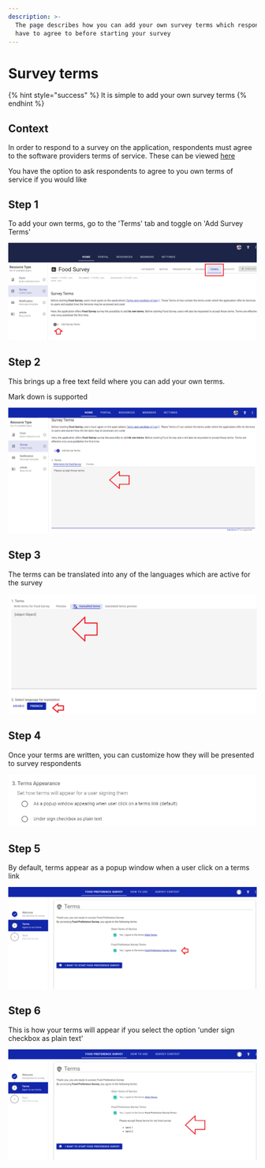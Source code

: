 ```yaml
---
description: >-
  The page describes how you can add your own survey terms which respondents
  have to agree to before starting your survey
---
```


# Survey terms

{% hint style="success" %}
It is simple to add your own survey terms
{% endhint %}

## Context

In order to respond to a survey on the application, respondents must agree to the software providers terms of service.  These can be viewed [here](https://idata.tools/home/terms)

You have the option to ask respondents to agree to you own terms of service if you would like

## Step 1

To add your own terms, go to the 'Terms' tab and toggle on 'Add Survey Terms'

![](<../../.gitbook/assets/image (312) (1).png>)

## Step 2

This brings up a free text feild where you can add your own terms. &#x20;

Mark down is supported

![](<../../.gitbook/assets/image (314) (1) (1).png>)

## Step 3

The terms can be translated into any of the languages which are active for the survey

![](<../../.gitbook/assets/image (299) (1).png>)

## Step 4

Once your terms are written, you can customize how they will be presented to survey respondents

![](<../../.gitbook/assets/image (310) (1) (1).png>)

## Step 5

By default, terms appear as a popup window when a user click on a terms link

![](<../../.gitbook/assets/image (314) (1).png>)

## Step 6

This is how your terms will appear if you select the option 'under sign checkbox as plain text'

![](<../../.gitbook/assets/image (299).png>)
